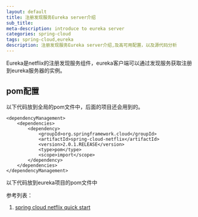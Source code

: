 ```yaml
---
layout: default
title: 注册发现服务Eureka server介绍
sub_title: 
meta-description: introduce to eureka server
categories: spring-cloud
tags: spring-cloud,eureka
description: 注册发现服务Eureka server介绍,及高可用配置，以及源代码分析
---
```


Eureka是netflix的注册发现服务组件，eureka客户端可以通过发现服务获取注册到eureka服务器的实例。

## pom配置

以下代码放到全局的pom文件中，后面的项目还会用到的。

    <dependencyManagement>
        <dependencies>
            <dependency>
                <groupId>org.springframework.cloud</groupId>
                <artifactId>spring-cloud-netflix</artifactId>
                <version>2.0.1.RELEASE</version>
                <type>pom</type>
                <scope>import</scope>
            </dependency>
        </dependencies>
    </dependencyManagement>

    
以下代码放到eureka项目的pom文件中






参考列表：

1. [spring cloud netflix quick start](https://cloud.spring.io/spring-cloud-netflix/#quick-start)